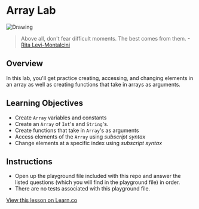 # Array Lab

![Drawing](http://i.imgur.com/wGIZFoE.jpg?1)

> Above all, don't fear difficult moments. The best comes from them. -[Rita Levi-Montalcini](https://en.wikipedia.org/wiki/Rita_Levi-Montalcini)

## Overview

In this lab, you'll get practice creating, accessing, and changing elements in an array as well as creating functions that take in arrays as arguments. 

## Learning Objectives

- Create `Array` variables and constants
- Create an `Array` of `Int`'s and `String`'s.
- Create functions that take in `Array`'s as arguments
- Access elements of the `Array` using _subscript syntax_
- Change elements at a specific index using _subscript syntax_


## Instructions

* Open up the playground file included with this repo and answer the listed questions (which you will find in the playground file) in order. 
* There are no tests associated with this playground file.




[View this lesson on Learn.co](https://learn.co/lessons/ArrayLab)

